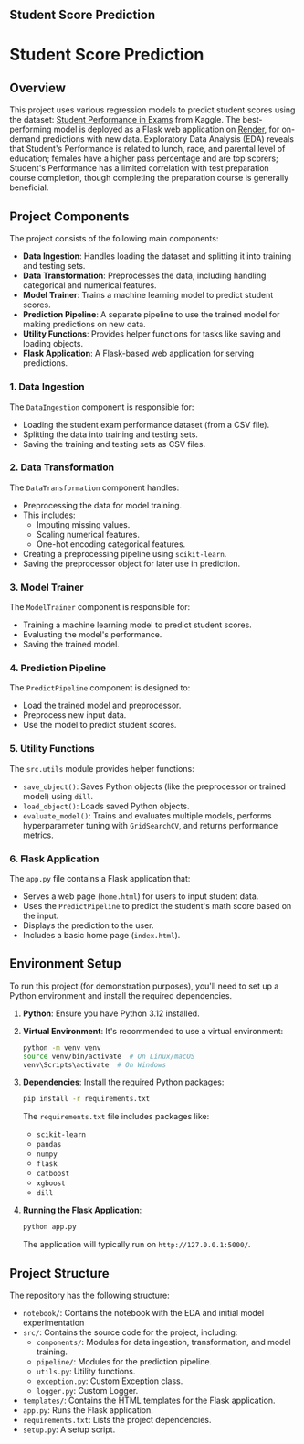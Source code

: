 ## Student Score Prediction



# Student Score Prediction

## Overview

This project uses various regression models to predict student scores using the dataset: [Student Performance in Exams](https://www.kaggle.com/datasets/spscientist/students-performance-in-exams?datasetId=74977) from Kaggle. The best-performing model is deployed as a Flask web application on [Render](https://mlproject-hw1j.onrender.com/predictdata), for on-demand predictions with new data. Exploratory Data Analysis (EDA) reveals that Student's Performance is related to lunch, race, and parental level of education; females have a higher pass percentage and are top scorers; Student's Performance has a limited correlation with test preparation course completion, though completing the preparation course is generally beneficial.


## Project Components

The project consists of the following main components:

* **Data Ingestion**: Handles loading the dataset and splitting it into training and testing sets.
* **Data Transformation**: Preprocesses the data, including handling categorical and numerical features.
* **Model Trainer**: Trains a machine learning model to predict student scores.
* **Prediction Pipeline**:  A separate pipeline to use the trained model for making predictions on new data.
* **Utility Functions**:  Provides helper functions for tasks like saving and loading objects.
* **Flask Application**: A Flask-based web application for serving predictions.

###   1. Data Ingestion

The `DataIngestion` component is responsible for:

* Loading the student exam performance dataset (from a CSV file).
* Splitting the data into training and testing sets.
* Saving the training and testing sets as CSV files.

 
### 2. Data Transformation

The `DataTransformation` component handles:

* Preprocessing the data for model training.
* This includes:
    * Imputing missing values.
    * Scaling numerical features.
    * One-hot encoding categorical features.
* Creating a preprocessing pipeline using `scikit-learn`.
* Saving the preprocessor object for later use in prediction.


###   3. Model Trainer

The `ModelTrainer` component is responsible for:

* Training a machine learning model to predict student scores.
* Evaluating the model's performance.
* Saving the trained model.

### 4. Prediction Pipeline

The `PredictPipeline` component is designed to:
* Load the trained model and preprocessor.
* Preprocess new input data.
* Use the model to predict student scores.


### 5. Utility Functions

The `src.utils` module provides helper functions:

* `save_object()`:  Saves Python objects (like the preprocessor or trained model) using `dill`.
* `load_object()`: Loads saved Python objects.
* `evaluate_model()`:  Trains and evaluates multiple models, performs hyperparameter tuning with `GridSearchCV`, and returns performance metrics.

### 6. Flask Application

The `app.py` file contains a Flask application that:

* Serves a web page (`home.html`) for users to input student data.
* Uses the `PredictPipeline` to predict the student's math score based on the input.
* Displays the prediction to the user.
* Includes a basic home page (`index.html`).


##   Environment Setup

To run this project (for demonstration purposes), you'll need to set up a Python environment and install the required dependencies.

1.  **Python**:  Ensure you have Python 3.12 installed.
2.  **Virtual Environment**:  It's recommended to use a virtual environment:

    ```bash
    python -m venv venv
    source venv/bin/activate  # On Linux/macOS
    venv\Scripts\activate  # On Windows
    ```
3.  **Dependencies**:  Install the required Python packages:

    ```bash
    pip install -r requirements.txt
    ```

    The `requirements.txt` file includes packages like:

    * `scikit-learn`
    * `pandas`
    * `numpy`
    * `flask`
    * `catboost`
    * `xgboost`
    * `dill`

4.  **Running the Flask Application**:
    ```bash
    python app.py
    ```
    The application will typically run on `http://127.0.0.1:5000/`.

##   Project Structure

The repository has the following structure:

* `notebook/`: Contains the notebook with the EDA and initial model experimentation
* `src/`: Contains the source code for the project, including:
    * `components/`:  Modules for data ingestion, transformation, and model training.
    * `pipeline/`:  Modules for the prediction pipeline.
    * `utils.py`:  Utility functions.
    * `exception.py`:  Custom Exception class.
    * `logger.py`:  Custom Logger.
* `templates/`: Contains the HTML templates for the Flask application.
* `app.py`:  Runs the Flask application.
* `requirements.txt`: Lists the project dependencies.
* `setup.py`:  A setup script.
